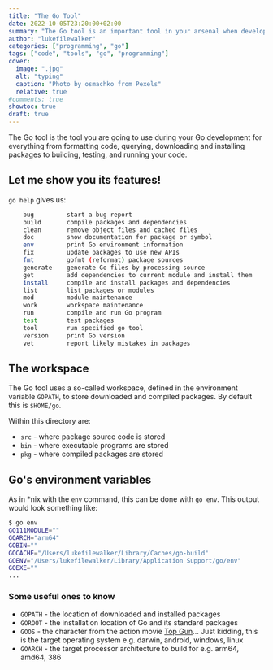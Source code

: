 ```yaml
---
title: "The Go Tool"
date: 2022-10-05T23:20:00+02:00
summary: "The Go tool is an important tool in your arsenal when developing Go programs."
author: "lukefilewalker"
categories: ["programming", "go"]
tags: ["code", "tools", "go", "programming"]
cover:
  image: ".jpg"
  alt: "typing"
  caption: "Photo by osmachko from Pexels"
  relative: true
#comments: true
showtoc: true
draft: true
---
```


The Go tool is the tool you are going to use during your Go development for everything from formatting code, querying, downloading and installing packages to building, testing, and running your code.

## Let me show you its features!

`go help` gives us:

```bash
	bug         start a bug report
	build       compile packages and dependencies
	clean       remove object files and cached files
	doc         show documentation for package or symbol
	env         print Go environment information
	fix         update packages to use new APIs
	fmt         gofmt (reformat) package sources
	generate    generate Go files by processing source
	get         add dependencies to current module and install them
	install     compile and install packages and dependencies
	list        list packages or modules
	mod         module maintenance
	work        workspace maintenance
	run         compile and run Go program
	test        test packages
	tool        run specified go tool
	version     print Go version
	vet         report likely mistakes in packages
```

## The workspace

The Go tool uses a so-called workspace, defined in the environment variable `GOPATH`, to store downloaded and compiled packages. By default this is `$HOME/go`.

Within this directory are:

- `src` - where package source code is stored
- `bin` - where executable programs are stored
- `pkg` - where compiled packages are stored

## Go's environment variables

As in \*nix with the `env` command, this can be done with `go env`. This output would look something like:

```bash
$ go env
GO111MODULE=""
GOARCH="arm64"
GOBIN=""
GOCACHE="/Users/lukefilewalker/Library/Caches/go-build"
GOENV="/Users/lukefilewalker/Library/Application Support/go/env"
GOEXE=""
...
```

### Some useful ones to know

- `GOPATH` - the location of downloaded and installed packages
- `GOROOT` - the installation location of Go and its standard packages
- `GOOS` - the character from the action movie [Top Gun](https://www.imdb.com/title/tt0092099/ "Top Gun")... Just kidding, this is the target operating system e.g. darwin, android, windows, linux
- `GOARCH` - the target processor architecture to build for e.g. arm64, amd64, 386
